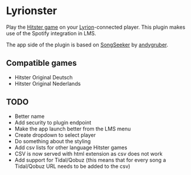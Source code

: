 # Lyrionster

Play the [Hitster game](https://hitstergame.com) on your [Lyrion](https://lyrion.org)-connected player. This plugin makes use of the Spotify integration in LMS.

The app side of the plugin is based on [SongSeeker](https://github.com/andygruber/songseeker) by [andygruber](https://github.com/andygruber). 

## Compatible games

- Hitster Original Deutsch
- Hitster Original Nederlands

## TODO

- Better name
- Add security to plugin endpoint
- Make the app launch better from the LMS menu
- Create dropdown to select player
- Do something about the styling
- Add csv lists for other language Hitster games
- CSV is now served with html extension as csv does not work
- Add support for Tidal/Qobuz (this means that for every song a Tidal/Qobuz URL needs to be added to the csv)
